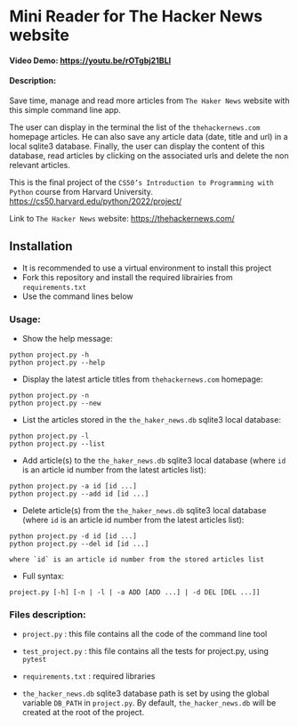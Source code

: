 # Mini Reader for The Hacker News website
#### Video Demo: <https://youtu.be/rOTgbj21BLI>
#### Description:
  Save time, manage and read more articles from `The Haker News` website
  with this simple command line app.

  The user can display in the terminal the list of the `thehackernews.com` homepage articles.
  He can also save any article data (date, title and url) in a local sqlite3 database.
  Finally, the user can display the content of this database, read articles by clicking on the associated urls and delete the non relevant articles.

  This is the final project of the `CS50’s Introduction to Programming
  with Python` course from Harvard University.
  https://cs50.harvard.edu/python/2022/project/

  Link to `The Hacker News` website: https://thehackernews.com/


  ## Installation
  - It is recommended to use a virtual environment to install this project
  - Fork this repository and install the required librairies from `requirements.txt`
  - Use the command lines below

  ### Usage:

  - Show the help message:
  ```
  python project.py -h
  python project.py --help
  ```

  - Display the latest article titles from `thehackernews.com` homepage:
  ```
  python project.py -n
  python project.py --new
  ```

  - List the articles stored in the `the_haker_news.db` sqlite3 local database:
  ```
  python project.py -l
  python project.py --list
  ```

  - Add article(s) to the `the_haker_news.db` sqlite3 local database
  (where `id` is an article id number from the latest articles list):
  ```
  python project.py -a id [id ...]
  python project.py --add id [id ...]
  ```

  - Delete article(s) from the `the_haker_news.db` sqlite3 local database
  (where `id` is an article id number from the latest articles list):
  ```
  python project.py -d id [id ...]
  python project.py --del id [id ...]
  ```
    where `id` is an article id number from the stored articles list

  - Full syntax:
  ```
  project.py [-h] [-n | -l | -a ADD [ADD ...] | -d DEL [DEL ...]]
  ```

### Files description:
  - `project.py` : this file contains all the code of the command line tool

  - `test_project.py` : this file contains all the tests for project.py, using `pytest`

  - `requirements.txt` : required libraries

  - `the_hacker_news.db` sqlite3 database path is set by using the global variable `DB_PATH` in `project.py`. By default, `the_hacker_news.db` will be created at the root of the project.
